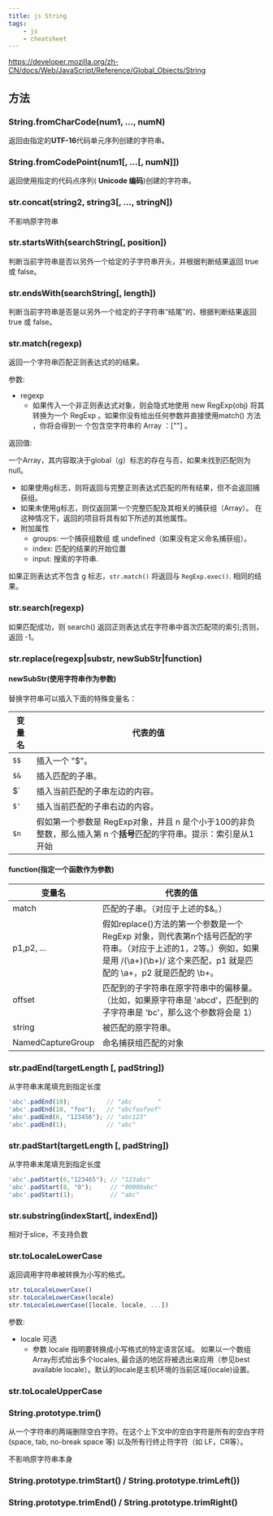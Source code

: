 ```yaml
---
title: js String
tags:
    - js
    - cheatsheet
---
```


<https://developer.mozilla.org/zh-CN/docs/Web/JavaScript/Reference/Global_Objects/String>

## 方法

### String.fromCharCode(num1, ..., numN) 

返回由指定的**UTF-16**代码单元序列创建的字符串。

### String.fromCodePoint(num1[, ...[, numN]])

返回使用指定的代码点序列( **Unicode 编码**)创建的字符串。

### str.concat(string2, string3[, ..., stringN])

不影响原字符串

### str.startsWith(searchString[, position])

判断当前字符串是否以另外一个给定的子字符串开头，并根据判断结果返回 true 或 false。

### str.endsWith(searchString[, length])

判断当前字符串是否是以另外一个给定的子字符串“结尾”的，根据判断结果返回 true 或 false。

### str.match(regexp)

返回一个字符串匹配正则表达式的的结果。

参数:

- regexp
  - 如果传入一个非正则表达式对象，则会隐式地使用 new RegExp(obj) 将其转换为一个 RegExp 。如果你没有给出任何参数并直接使用match() 方法 ，你将会得到一 个包含空字符串的 Array ：[""] 。

返回值:

一个Array，其内容取决于global（g）标志的存在与否，如果未找到匹配则为null。

- 如果使用g标志，则将返回与完整正则表达式匹配的所有结果，但不会返回捕获组。
- 如果未使用g标志，则仅返回第一个完整匹配及其相关的捕获组（Array）。 在这种情况下，返回的项目将具有如下所述的其他属性。
- 附加属性
  - groups: 一个捕获组数组 或 undefined（如果没有定义命名捕获组）。
  - index: 匹配的结果的开始位置
  - input: 搜索的字符串.

如果正则表达式不包含 g 标志，`str.match()` 将返回与 `RegExp.exec()`. 相同的结果。

### str.search(regexp)

如果匹配成功，则 search() 返回正则表达式在字符串中首次匹配项的索引;否则，返回 -1。

### str.replace(regexp|substr, newSubStr|function)

#### newSubStr(使用字符串作为参数)

替换字符串可以插入下面的特殊变量名：

| 变量名 | 代表的值                                                                                                            |
| ------ | ------------------------------------------------------------------------------------------------------------------- |
| `$$`   | 插入一个 "$"。                                                                                                      |
| `$&`   | 插入匹配的子串。                                                                                                    |
| $`     | 插入当前匹配的子串左边的内容。                                                                                      |
| `$'`   | 插入当前匹配的子串右边的内容。                                                                                      |
| `$n`   | 假如第一个参数是 RegExp对象，并且 n 是个小于100的非负整数，那么插入第 n 个**括号**匹配的字符串。提示：索引是从1开始 |

#### function(指定一个函数作为参数)

| 变量名            | 代表的值                                                                                                                                                                              |
| ----------------- | ------------------------------------------------------------------------------------------------------------------------------------------------------------------------------------- |
| match             | 匹配的子串。（对应于上述的$&。）                                                                                                                                                      |
| p1,p2, ...        | 假如replace()方法的第一个参数是一个RegExp 对象，则代表第n个括号匹配的字符串。（对应于上述的$1，$2等。）例如，如果是用 /(\a+)(\b+)/ 这个来匹配，p1 就是匹配的 \a+，p2 就是匹配的 \b+。 |
| offset            | 匹配到的子字符串在原字符串中的偏移量。（比如，如果原字符串是 'abcd'，匹配到的子字符串是 'bc'，那么这个参数将会是 1）                                                                  |
| string            | 被匹配的原字符串。                                                                                                                                                                    |
| NamedCaptureGroup | 命名捕获组匹配的对象                                                                                                                                                                  |

### str.padEnd(targetLength [, padString])

从字符串末尾填充到指定长度

```js
'abc'.padEnd(10);          // "abc       "
'abc'.padEnd(10, "foo");   // "abcfoofoof"
'abc'.padEnd(6, "123456"); // "abc123"
'abc'.padEnd(1);           // "abc"
```

### str.padStart(targetLength [, padString])

从字符串末尾填充到指定长度

```js
'abc'.padStart(6,"123465"); // "123abc"
'abc'.padStart(8, "0");     // "00000abc"
'abc'.padStart(1);          // "abc"
```

### str.substring(indexStart[, indexEnd])

相对于slice，不支持负数

### str.toLocaleLowerCase

返回调用字符串被转换为小写的格式。

```js
str.toLocaleLowerCase()
str.toLocaleLowerCase(locale) 
str.toLocaleLowerCase([locale, locale, ...])
```

参数:

- locale 可选
  - 参数 locale 指明要转换成小写格式的特定语言区域。 如果以一个数组 Array形式给出多个locales,  最合适的地区将被选出来应用（参见best available locale）。默认的locale是主机环境的当前区域(locale)设置。

### str.toLocaleUpperCase

### String.prototype.trim()

从一个字符串的两端删除空白字符。在这个上下文中的空白字符是所有的空白字符 (space, tab, no-break space 等) 以及所有行终止符字符（如 LF，CR等）。

不影响原字符串本身

### String.prototype.trimStart() / String.prototype.trimLeft())

### String.prototype.trimEnd() / String.prototype.trimRight()
